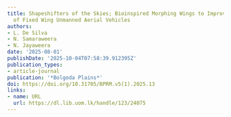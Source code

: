 ```yaml
---
title: Shapeshifters of the Skies; Bioinspired Morphing Wings to Improve Aerodynamics
  of Fixed Wing Unmanned Aerial Vehicles
authors:
- L. De Silva
- N. Samaraweera
- N. Jayaweera
date: '2025-08-01'
publishDate: '2025-10-04T07:58:39.912395Z'
publication_types:
- article-journal
publication: '*Bolgoda Plains*'
doi: https://doi.org/10.31705/BPRM.v5(1).2025.13
links:
- name: URL
  url: https://dl.lib.uom.lk/handle/123/24075
---
```

